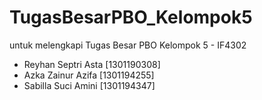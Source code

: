 # TugasBesarPBO_Kelompok5

untuk melengkapi Tugas Besar PBO 
Kelompok 5 - IF4302
- Reyhan Septri Asta [1301190308]
- Azka Zainur Azifa  [1301194255]
- Sabilla Suci Amini [1301194347]

